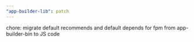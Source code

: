 ```yaml
---
"app-builder-lib": patch
---
```


chore: migrate default recommends and default depends for fpm from app-builder-bin to JS code
